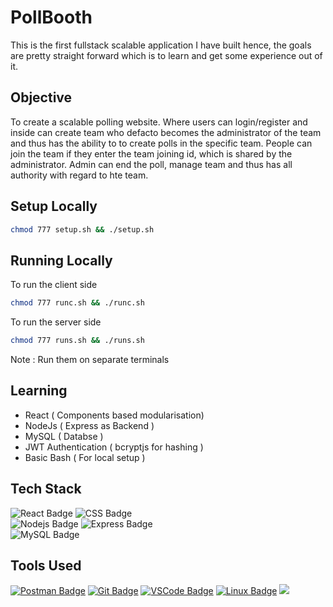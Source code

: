 # PollBooth
This is the first fullstack scalable application I have built hence, the goals are pretty straight forward which is to learn and get some experience out of it.

## Objective
To create a scalable polling website. Where users can login/register and inside can create team who defacto becomes the administrator of the team and thus has the ability to to create polls in the specific team. People can join the team if they enter the team joining id, which is shared by the administrator. Admin can end the poll, manage team and thus has all authority with regard to hte team.

## Setup Locally
````bash
chmod 777 setup.sh && ./setup.sh
````
## Running Locally
To run the client side
````bash
chmod 777 runc.sh && ./runc.sh
````
To run the server side
````bash
chmod 777 runs.sh && ./runs.sh
````

Note : Run them on separate terminals

## Learning
 - React ( Components based modularisation)
 - NodeJs ( Express as Backend )
 - MySQL ( Databse )
 - JWT Authentication ( bcryptjs for hashing )
 - Basic Bash ( For local setup )

<p align="center"> 

## Tech Stack


<p align="left">

![React Badge](https://img.shields.io/badge/-React-61DBFB?style=for-the-badge&labelColor=black&logo=react&logoColor=61DBFB) ![CSS Badge](https://img.shields.io/badge/CSS3-1572B6?style=for-the-badge&logo=css3&logoColor=white)
 <br/>
 ![Nodejs Badge](https://img.shields.io/badge/Node.js-339933?style=for-the-badge&logo=nodedotjs&logoColor=white) ![Express Badge]( https://img.shields.io/badge/Express.js-000000?style=for-the-badge&logo=express&logoColor=white)
 </br>
![MySQL Badge](https://img.shields.io/badge/MySQL-005C84?style=for-the-badge&logo=mysql&logoColor=white)
 <!-- </br>
![Netlify](https://img.shields.io/badge/Netlify-00C7B7?style=for-the-badge&logo=netlify&logoColor=white)
![Heroku](https://img.shields.io/badge/Heroku-430098?style=for-the-badge&logo=heroku&logoColor=white) -->
</p>

## Tools Used

<p align="right">

 [![Postman Badge](https://img.shields.io/badge/Postman-FF6C37?style=for-the-badge&logo=Postman&logoColor=white)](#)  [![Git Badge](https://img.shields.io/badge/Git-F05032?style=for-the-badge&logo=git&logoColor=white)](#)  [![VSCode Badge](https://img.shields.io/badge/Visual_Studio_Code-0078D4?style=for-the-badge&logo=visual%20studio%20code&logoColor=white)](#) [![Linux Badge](https://img.shields.io/badge/Linux-FCC624?style=for-the-badge&logo=linux&logoColor=black)](#) ![](https://img.shields.io/badge/npm-CB3837?style=for-the-badge&logo=npm&logoColor=white)
</p>

</p>
